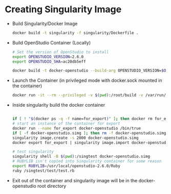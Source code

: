 # Creating Singularity Image

* Build Singularity/Docker Image

    ```bash
    docker build -t singularity -f singularity/Dockerfile .
    ```
    
* Build OpenStudio Container (Locally)
    
    ```bash
    # Set the version of OpenStudio to install
    export OPENSTUDIO_VERSION=2.6.0
    export OPENSTUDIO_SHA=ac20db5eff
  
    docker build -t docker-openstudio --build-arg OPENSTUDIO_VERSION=$OPENSTUDIO_VERSION --build-arg OPENSTUDIO_SHA=$OPENSTUDIO_SHA .
    ```  
    
* Launch the Container (in privileged mode with docker.sock mounted in the container)

    ```bash
    docker run -it --rm --privileged -v $(pwd):/root/build -v /var/run/docker.sock:/var/run/docker.sock singularity bash
    ```
    
* Inside singularity build the docker container

    ```bash
    
    if [ ! "$(docker ps -q -f name=for_export)" ]; then docker rm for_export; else echo "Container does not exist"; fi
    # start an instance of the container for export
    docker run --name for_export docker-openstudio /bin/true
    if [ -f docker-openstudio.simg ]; then rm -f docker-openstudio.simg; else echo "File does not exist"; fi
    singularity image.create -s 2000 docker-openstudio.simg
    docker export for_export | singularity image.import docker-openstudio.simg

    # test singularity
    singularity shell -B $(pwd):/singtest docker-openstudio.simg
    # RUBYLIB isn't copied into Singularity container for some reason
    export RUBYLIB=/usr/local/openstudio-2.6.0/Ruby
    ruby /singtest/test/test.rb
  
    ```

* Exit out of the container and singularity image will be in the docker-openstudio root directory
